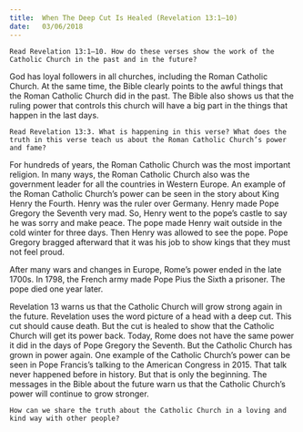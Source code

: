 ```yaml
---
title:  When The Deep Cut Is Healed (Revelation 13:1–10)
date:   03/06/2018
---
```


`Read Revelation 13:1–10. How do these verses show the work of the Catholic Church in the past and in the future?`

God has loyal followers in all churches, including the Roman Catholic Church. At the same time, the Bible clearly points to the awful things that the Roman Catholic Church did in the past. The Bible also shows us that the ruling power that controls this church will have a big part in the things that happen in the last days.

`Read Revelation 13:3. What is happening in this verse? What does the truth in this verse teach us about the Roman Catholic Church’s power and fame?`

For hundreds of years, the Roman Catholic Church was the most important religion. In many ways, the Roman Catholic Church also was the government leader for all the countries in Western Europe. An example of the Roman Catholic Church’s power can be seen in the story about King Henry the Fourth. Henry was the ruler over Germany. Henry made Pope Gregory the Seventh very mad. So, Henry went to the pope’s castle to say he was sorry and make peace. The pope made Henry wait outside in the cold winter for three days. Then Henry was allowed to see the pope. Pope Gregory bragged afterward that it was his job to show kings that they must not feel proud.

After many wars and changes in Europe, Rome’s power ended in the late 1700s. In 1798, the French army made Pope Pius the Sixth a prisoner. The pope died one year later.

Revelation 13 warns us that the Catholic Church will grow strong again in the future. Revelation uses the word picture of a head with a deep cut. This cut should cause death. But the cut is healed to show that the Catholic Church will get its power back. Today, Rome does not have the same power it did in the days of Pope Gregory the Seventh. But the Catholic Church has grown in power again. One example of the Catholic Church’s power can be seen in Pope Francis’s talking to the American Congress in 2015. That talk never happened before in history. But that is only the beginning. The messages in the Bible about the future warn us that the Catholic Church’s power will continue to grow stronger.

`How can we share the truth about the Catholic Church in a loving and kind way with other people?`
